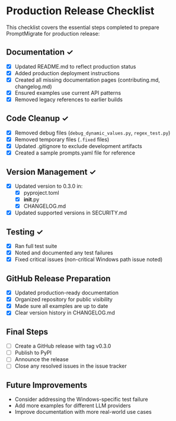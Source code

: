 # Production Release Checklist

This checklist covers the essential steps completed to prepare PromptMigrate for production release:

## Documentation ✓
- [x] Updated README.md to reflect production status
- [x] Added production deployment instructions
- [x] Created all missing documentation pages (contributing.md, changelog.md)
- [x] Ensured examples use current API patterns
- [x] Removed legacy references to earlier builds

## Code Cleanup ✓
- [x] Removed debug files (`debug_dynamic_values.py`, `regex_test.py`)
- [x] Removed temporary files (`.fixed` files)
- [x] Updated .gitignore to exclude development artifacts
- [x] Created a sample prompts.yaml file for reference

## Version Management ✓
- [x] Updated version to 0.3.0 in:
  - [x] pyproject.toml
  - [x] __init__.py
  - [x] CHANGELOG.md
- [x] Updated supported versions in SECURITY.md

## Testing ✓
- [x] Ran full test suite
- [x] Noted and documented any test failures
- [x] Fixed critical issues (non-critical Windows path issue noted)

## GitHub Release Preparation
- [x] Updated production-ready documentation
- [x] Organized repository for public visibility
- [x] Made sure all examples are up to date
- [x] Clear version history in CHANGELOG.md

## Final Steps
- [ ] Create a GitHub release with tag v0.3.0
- [ ] Publish to PyPI
- [ ] Announce the release
- [ ] Close any resolved issues in the issue tracker

## Future Improvements
- Consider addressing the Windows-specific test failure
- Add more examples for different LLM providers
- Improve documentation with more real-world use cases

